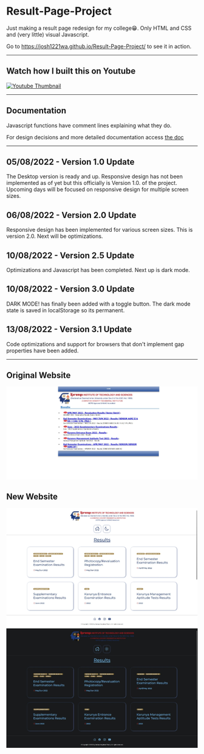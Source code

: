 # Result-Page-Project

Just making a result page redesign for my college😁.
Only HTML and CSS and (very little) visual Javascript.

Go to https://josh1221wa.github.io/Result-Page-Project/ to see it in action.

---

## Watch how I built this on Youtube
[![Youtube Thumbnail](http://img.youtube.com/vi/957Pf0Q9qws/0.jpg)](https://youtu.be/957Pf0Q9qws "How I Designed My First Website Using HTML & CSS")

---

## Documentation
<p>Javascript functions have comment lines explaining what they do.</p>
For design decisions and more detailed documentation access <a href="https://github.com/josh1221wa/Result-Page-Project/blob/master/Design-decisions.md">the doc</a>

---

## 05/08/2022 - Version 1.0 Update

The Desktop version is ready and up. Responsive design has not been implemented as of yet but this officially is Version 1.0. of the project. Upcoming days will be focused on responsive design for multiple screen sizes.

## 06/08/2022 - Version 2.0 Update

Responsive design has been implemented for various screen sizes. This is version 2.0. Next will be optimizations.

## 10/08/2022 - Version 2.5 Update

Optimizations and Javascript has been completed. Next up is dark mode.

## 10/08/2022 - Version 3.0 Update

DARK MODE! has finally been added with a toggle button. The dark mode state is saved in localStorage so its permanent.

## 13/08/2022 - Version 3.1 Update

Code optimizations and support for browsers that don't implement gap properties have been added.

---

## Original Website

![old page](https://github.com/josh1221wa/Result-Page-Project/blob/master/img/old-page.png?raw=true)

## New Website

![new page light](https://github.com/josh1221wa/Result-Page-Project/blob/master/img/new-page-light.png?raw=true)
![new page dark](https://github.com/josh1221wa/Result-Page-Project/blob/master/img/new-page-dark.png?raw=true)
